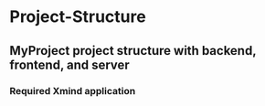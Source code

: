 # Project-Structure

## MyProject project structure with backend, frontend, and server

### Required Xmind application
